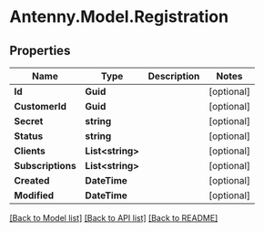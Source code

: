 # Antenny.Model.Registration
## Properties

Name | Type | Description | Notes
------------ | ------------- | ------------- | -------------
**Id** | **Guid** |  | [optional] 
**CustomerId** | **Guid** |  | [optional] 
**Secret** | **string** |  | [optional] 
**Status** | **string** |  | [optional] 
**Clients** | **List&lt;string&gt;** |  | [optional] 
**Subscriptions** | **List&lt;string&gt;** |  | [optional] 
**Created** | **DateTime** |  | [optional] 
**Modified** | **DateTime** |  | [optional] 

[[Back to Model list]](../README.md#documentation-for-models) [[Back to API list]](../README.md#documentation-for-api-endpoints) [[Back to README]](../README.md)

